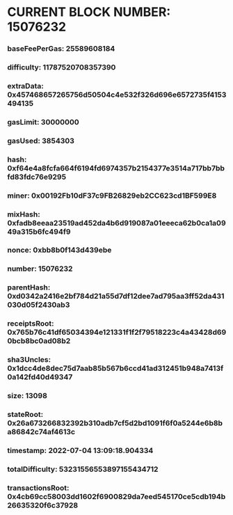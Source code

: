 # CURRENT BLOCK NUMBER: 15076232

### baseFeePerGas: 25589608184
### difficulty: 11787520708357390
### extraData: 0x457468657265756d50504c4e532f326d696e6572735f4153494135
### gasLimit: 30000000
### gasUsed: 3854303
### hash: 0xf64e4a8fcfa664f6194fd6974357b2154377e3514a717bb7bbfd83fdc76e9295
### miner: 0x00192Fb10dF37c9FB26829eb2CC623cd1BF599E8
### mixHash: 0xfadb8eeaa23519ad452da4b6d919087a01eeeca62b0ca1a0949a315b6fc494f9
### nonce: 0xbb8b0f143d439ebe
### number: 15076232
### parentHash: 0xd0342a2416e2bf784d21a55d7df12dee7ad795aa3ff52da431030d05f2430ab3
### receiptsRoot: 0x765b76c41df65034394e121331f1f2f79518223c4a43428d690bcb8bc0ad08b2
### sha3Uncles: 0x1dcc4de8dec75d7aab85b567b6ccd41ad312451b948a7413f0a142fd40d49347
### size: 13098
### stateRoot: 0x26a673266832392b310adb7cf5d2bd1091f6f0a5244e6b8ba86842c74af4613c
### timestamp: 2022-07-04 13:09:18.904334
### totalDifficulty: 53231556553897155434712
### transactionsRoot: 0x4cb69cc58003dd1602f6900829da7eed545170ce5cdb194b26635320f6c37928
